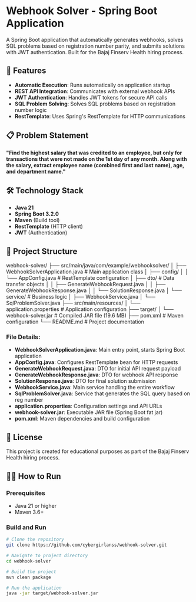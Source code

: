 # Webhook Solver - Spring Boot Application

A Spring Boot application that automatically generates webhooks, solves SQL problems based on registration number parity, and submits solutions with JWT authentication. Built for the Bajaj Finserv Health hiring process.

## 🚀 Features

- **Automatic Execution**: Runs automatically on application startup
- **REST API Integration**: Communicates with external webhook APIs
- **JWT Authentication**: Handles JWT tokens for secure API calls
- **SQL Problem Solving**: Solves SQL problems based on registration number logic
- **RestTemplate**: Uses Spring's RestTemplate for HTTP communications

## 📋 Problem Statement

**"Find the highest salary that was credited to an employee, but only for transactions that were not made on the 1st day of any month. Along with the salary, extract employee name (combined first and last name), age, and department name."**

## 🛠️ Technology Stack

- **Java 21**
- **Spring Boot 3.2.0**
- **Maven** (Build tool)
- **RestTemplate** (HTTP client)
- **JWT** (Authentication)

## 📁 Project Structure
webhook-solver/
├── src/main/java/com/example/webhooksolver/
│   ├── WebhookSolverApplication.java     # Main application class
│   ├── config/
│   │   └── AppConfig.java                # RestTemplate configuration
│   ├── dto/                              # Data transfer objects
│   │   ├── GenerateWebhookRequest.java
│   │   ├── GenerateWebhookResponse.java
│   │   └── SolutionResponse.java
│   └── service/                          # Business logic
│       ├── WebhookService.java
│       └── SqlProblemSolver.java
├── src/main/resources/
│   └── application.properties            # Application configuration
├── target/
│   └── webhook-solver.jar                # Compiled JAR file (19.6 MB)
├── pom.xml                               # Maven configuration
└── README.md                             # Project documentation


### File Details:
- **WebhookSolverApplication.java**: Main entry point, starts Spring Boot application
- **AppConfig.java**: Configures RestTemplate bean for HTTP requests
- **GenerateWebhookRequest.java**: DTO for initial API request payload
- **GenerateWebhookResponse.java**: DTO for webhook API response
- **SolutionResponse.java**: DTO for final solution submission
- **WebhookService.java**: Main service handling the entire workflow
- **SqlProblemSolver.java**: Service that generates the SQL query based on reg number
- **application.properties**: Configuration settings and API URLs
- **webhook-solver.jar**: Executable JAR file (Spring Boot fat jar)
- **pom.xml**: Maven dependencies and build configuration

## 📄 License

This project is created for educational purposes as part of the Bajaj Finserv Health hiring process.


## 🏃‍♂️ How to Run

### Prerequisites
- Java 21 or higher
- Maven 3.6+ 

### Build and Run
```bash
# Clone the repository
git clone https://github.com/cybergirlanss/webhook-solver.git

# Navigate to project directory
cd webhook-solver

# Build the project
mvn clean package

# Run the application
java -jar target/webhook-solver.jar


